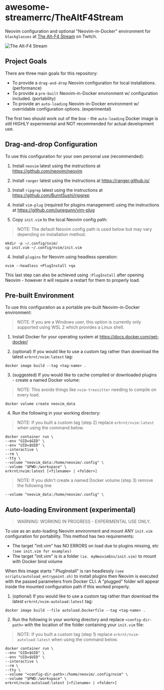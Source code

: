 # awesome-streamerrc/TheAltF4Stream

Neovim configuration and optional "Neovim-in-Docker" environment for `blackglasses` at [The Alt-F4 Stream](https://www.twitch.tv/thealtf4stream) on Twitch.

![The Alt-F4 Stream][preview]

## Project Goals

There are three main goals for this repository:

- To provide a `drag-and-drop` Neovim configuration for local installations. (performance)
- To provide a `pre-built` Neovim-in-Docker environment w/ configuration included. (portability)
- To provide an `auto-loading` Neovim-in-Docker environment w/ overridable configuration options. (experimental)

The first two should work out of the box - the `auto-loading` Docker image is still HIGHLY experimental and NOT recommended for actual development use.

## Drag-and-drop Configuration

To use this configuration for your own personal use (recommended):

1. Install `neovim` latest using the instructions at https://github.com/neovim/neovim

2. Install `ranger` latest using the instructions at https://ranger.github.io/

3. Install `ripgrep` latest using the instructions at https://github.com/BurntSushi/ripgrep

4. Install `vim-plug` (required for plugins management) using the instructions at https://github.com/junegunn/vim-plug

5. Copy `init.vim` to the local Neovim config path:

> NOTE: The default Neovim config path is used below but may vary depending on installation method.

```
mkdir -p ~/.config/nvim/
cp init.vim ~/.config/nvim/init.vim
```

4. Install `plugins` for Neovim using headless operation:

```
nvim --headless +PlugInstall +qa
```

This last step can also be achieved using `:PlugInstall` after opening Neovim - however it will require a restart for them to properly load.

## Pre-built Environment

To use this configuration as a portable pre-built Neovim-in-Docker environment:

> NOTE: If you are a Windows user, this option is currently only supported using WSL 2 which provides a Linux shell.

1. Install Docker for your operating system at https://docs.docker.com/get-docker/

2. (optional) If you would like to use a custom tag rather than download the latest `erkrnt/nvim:latest` tag:

```
docker image build --tag <tag-name> .
```

3. (suggested) If you would like to cache compiled or downloaded plugins - create a named Docker volume:

> NOTE: This avoids things like `nvim-treesitter` needing to compile on every load.

```
docker volume create neovim_data
```

4. Run the following in your working directory:

> NOTE: If you built a custom tag (step 2) replace `erkrnt/nvim:latest` when using the command below.

```
docker container run \
--env "GID=$GID" \
--env "UID=$UID" \
--interactive \
--rm \
--tty \
--volume "neovim_data:/home/neovim/.config" \
--volume "$PWD:/workspace" \
erkrnt/nvim:latest [<filename> | <folder>]
```

> NOTE: If you didn't create a named Docker volume (step 3) remove the following line

```
--volume "neovim_data:/home/neovim/.config" \
```

## Auto-loading Environment (experimental)

> WARNING: WORKING IN PROGRESS - EXPERIMENTAL USE ONLY.

To use as an auto-loading Neovim environment and mount ANY `init.vim` configuration for portability. This method has two requirements:

- The target "init.vim" has NO ERRORS on load due to plugins missing, etc `(see init.vim for examples)`
- The target "init.vim" is in a folder `(ie. myNeovimEnv/init.vim)` to mount with Docker bind volume

When this image starts ":PlugInstall" is ran headlessly `(see scripts/autoload_entrypoint.sh)` to install plugins then Neovim is executed with the passed parameters from Docker CLI. A "plugged" folder will appear inside the mounted configuration path if this worked properly.

1. (optional) If you would like to use a custom tag rather than download the latest `erkrnt/nvim-autoload:latest` tag:

```
docker image build --file autoload.Dockerfile --tag <tag-name> .
```

2. Run the following in your working directory and replace `<config-dir-path>` with the location of the folder containing your `init.vim` file:

> NOTE: If you built a custom tag (step 1) replace `erkrnt/nvim-autoload:latest` when using the command below.

```
docker container run \
--env "GID=$GID" \
--env "UID=$UID" \
--interactive \
--rm \
--tty \
--volume "<config-dir-path>:/home/neovim/.config/nvim" \
--volume "$PWD:/workspace" \
erkrnt/nvim-autoload:latest [<filename> | <folder>]
```

[preview]: https://github.com/erkrnt/awesome-streamerrc/blob/master/TheAltF4Stream/TheAltF4Stream.gif "The Alt-F4 Stream"
